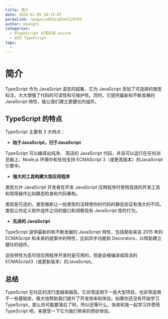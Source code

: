 ```yaml
---
title: 简介
date: 2020-01-05 10:15:07
permalink: /pages/e05dce83e5129785
author: HuangYi
categories: 
  - 《TypeScript 从零实现 axios》
  - 初识 TypeScript
tags: 
  - 
---
```

# 简介

TypeScript 作为 JavaScript 语言的超集，它为 JavaScript 添加了可选择的类型标注，大大增强了代码的可读性和可维护性。同时，它提供最新和不断发展的 JavaScript 特性，能让我们建立更健壮的组件。

## TypeScript 的特点

TypeScript 主要有 3 大特点：

- **始于JavaScript，归于JavaScript**

TypeScript 可以编译出纯净、 简洁的 JavaScript 代码，并且可以运行在任何浏览器上、Node.js 环境中和任何支持 ECMAScript 3（或更高版本）的JavaScript 引擎中。

- **强大的工具构建大型应用程序**

类型允许 JavaScript 开发者在开发 JavaScript 应用程序时使用高效的开发工具和常用操作比如静态检查和代码重构。

类型是可选的，类型推断让一些类型的注释使你的代码的静态验证有很大的不同。类型让你定义软件组件之间的接口和洞察现有 JavaScript 库的行为。

- **先进的 JavaScript**

TypeScript 提供最新的和不断发展的 JavaScript 特性，包括那些来自 2015 年的 ECMAScript 和未来的提案中的特性，比如异步功能和 Decorators，以帮助建立健壮的组件。

这些特性为高可信应用程序开发时是可用的，但是会被编译成简洁的 ECMAScript3（或更新版本）的JavaScript。

## 总结

TypeScript 在社区的流行度越来越高，它非常适用于一些大型项目，也非常适用于一些基础库，极大地帮助我们提升了开发效率和体验。如果你还没有开始学习 TypeScript，那么你可能要落后了哟，所以还等什么，快来和我一起学习并使用 TypeScript 吧，来感受一下它为我们带来的奇妙体验。
                                                                          

